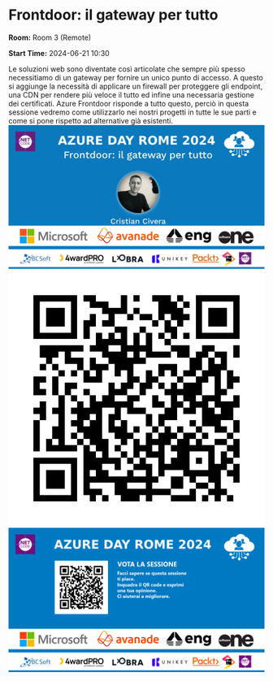 # Frontdoor: il gateway per tutto
**Room:** Room 3 (Remote)

**Start Time:** 2024-06-21 10:30

Le soluzioni web sono diventate così articolate che sempre più spesso necessitiamo di un gateway per fornire un unico punto di accesso. A questo si aggiunge la necessità di applicare un firewall per proteggere gli endpoint, una CDN per rendere più veloce il tutto ed infine una necessaria gestione dei certificati. Azure Frontdoor risponde a tutto questo, perciò in questa sessione vedremo come utilizzarlo nei nostri progetti in tutte le sue parti e come si pone rispetto ad alternative già esistenti.
![Banner](room3_10_30.jpeg 'SessionBanner')
![QR](qr.png 'Qr')
![Voting Banner](votingBanner.png 'Voting Banner')

